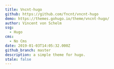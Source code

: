 ```yaml
---
title: Vncnt-hugo
github: https://github.com/fncnt/vncnt-hugo
demo: https://themes.gohugo.io/theme/vncnt-hugo/
author: Vincent von Schelm
ssg:
  - Hugo
cms:
  - No Cms
date: 2019-01-03T14:05:32.000Z
github_branch: master
description: a simple theme for hugo.
stale: false
---
```

